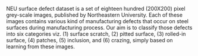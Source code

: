 NEU surface defect dataset is a set of eighteen hundred (200X200) pixel grey-scale images, published by Northeastern University. Each of these images contains various kind of manufacturing defects that occur on steel surfaces during manufacturing process. Our aim is to classify those defects into six categories viz. (1) surface scratch, (2) pitted surface, (3) rolled-in surface, (4) patches, (5) inclusion, and (6) crazing, simply based on learning from these images.
